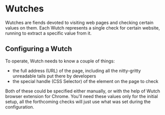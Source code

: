 # Wutches

Wutches are fiends devoted to visiting web pages and checking certain values on them. Each Wutch represents a single check for certain website, running to extract a specific value from it. 

## Configuring a Wutch
To operate, Wutch needs to know a couple of things:
- the full address (URL) of the page, including all the nitty-gritty unreadable tails put there by developers
- the special handle (CSS Selector) of the element on the page to check

Both of these could be specified either manually, or with the help of Wutch browser extension for Chrome. You'll need these values only for the initial setup, all the forthcoming checks will just use what was set during the configuration.